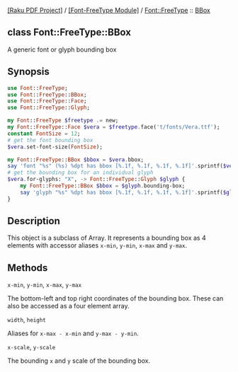 [[Raku PDF Project]](https://pdf-raku.github.io)
 / [[Font-FreeType Module]](https://pdf-raku.github.io/Font-FreeType-raku)
 / [Font::FreeType](https://pdf-raku.github.io/Font-FreeType-raku/Font/FreeType)
 :: [BBox](https://pdf-raku.github.io/Font-FreeType-raku/Font/FreeType/BBox)

class Font::FreeType::BBox
--------------------------

A generic font or glyph bounding box

Synopsis
--------

```raku
use Font::FreeType;
use Font::FreeType::BBox;
use Font::FreeType::Face;
use Font::FreeType::Glyph;

my Font::FreeType $freetype .= new;
my Font::FreeType::Face $vera = $freetype.face('t/fonts/Vera.ttf');
constant FontSize = 12;
# get the font bounding box
$vera.set-font-size(FontSize);

my Font::FreeType::BBox $bbox = $vera.bbox;
say 'font "%s" (%s) %dpt has bbox [%.1f, %.1f, %.1f, %.1f]'.sprintf($vera.family-name, $vera.style-name, FontSize, $bbox.x-min, $bbox.y-min, $bbox.x-max, $bbox.y-max);
# get the bounding box for an individual glyph
$vera.for-glyphs: "X", -> Font::FreeType::Glyph $glyph {
    my Font::FreeType::BBox $bbox = $glyph.bounding-box;
    say 'glyph "%s" %dpt has bbox [%.1f, %.1f, %.1f, %.1f]'.sprintf($glyph.Str, FontSize, |$bbox);
}
```

Description
-----------

This object is a subclass of Array. It represents a bounding box as 4 elements with accessor aliases `x-min`, `y-min`, `x-max` and `y-max`.

Methods
-------

`x-min`, `y-min`, `x-max`, `y-max`

The bottom-left and top right coordinates of the bounding box. These can also be accessed as a four element array.

`width`, `height`

Aliases for `x-max - x-min` and `y-max - y-min`.

`x-scale`, `y-scale`

The bounding `x` and `y` scale of the bounding box.

